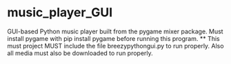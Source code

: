 # music_player_GUI
GUI-based Python music player built from the pygame mixer package. Must install pygame with pip install pygame before running this program.
** This must project MUST include the file breezypythongui.py to run properly. Also all media must also be downloaded to run properly.
